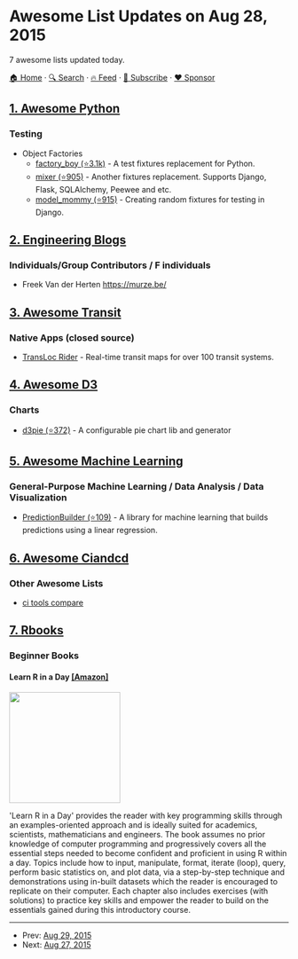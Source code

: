 # Awesome List Updates on Aug 28, 2015

7 awesome lists updated today.

[🏠 Home](/README.md) · [🔍 Search](https://www.trackawesomelist.com/search/) · [🔥 Feed](https://www.trackawesomelist.com/rss.xml) · [📮 Subscribe](https://trackawesomelist.us17.list-manage.com/subscribe?u=d2f0117aa829c83a63ec63c2f&id=36a103854c) · [❤️  Sponsor](https://github.com/sponsors/theowenyoung)



## [1. Awesome Python](/content/vinta/awesome-python/README.md)

### Testing

*   Object Factories
    *   [factory\_boy (⭐3.1k)](https://github.com/FactoryBoy/factory_boy) - A test fixtures replacement for Python.
    *   [mixer (⭐905)](https://github.com/klen/mixer) - Another fixtures replacement. Supports Django, Flask, SQLAlchemy, Peewee and etc.
    *   [model\_mommy (⭐915)](https://github.com/vandersonmota/model_mommy) - Creating random fixtures for testing in Django.

## [2. Engineering Blogs](/content/kilimchoi/engineering-blogs/README.md)

### Individuals/Group Contributors / F individuals

*   Freek Van der Herten <https://murze.be/>

## [3. Awesome Transit](/content/CUTR-at-USF/awesome-transit/README.md)

### Native Apps (closed source)

*   [TransLoc Rider](http://translocrider.com/) - Real-time transit maps for over 100 transit systems.

## [4. Awesome D3](/content/wbkd/awesome-d3/README.md)

### Charts

*   [d3pie (⭐372)](https://github.com/benkeen/d3pie) - A configurable pie chart lib and generator

## [5. Awesome Machine Learning](/content/josephmisiti/awesome-machine-learning/README.md)

### General-Purpose Machine Learning / Data Analysis / Data Visualization

*   [PredictionBuilder (⭐109)](https://github.com/denissimon/prediction-builder) - A library for machine learning that builds predictions using a linear regression.

## [6. Awesome Ciandcd](/content/cicdops/awesome-ciandcd/README.md)

### Other Awesome Lists

*   [ci tools compare](https://en.wikipedia.org/wiki/Comparison_of_continuous_integration_software)

## [7. Rbooks](/content/RomanTsegelskyi/rbooks/README.md)

### Beginner Books

#### Learn R in a Day [\[Amazon\]](http://www.amazon.com/Learn-R-Day-Steven-Murray-ebook/)

<img src="http://ecx.images-amazon.com/images/I/4184UusYfJL._SX345_BO1,204,203,200_.jpg" width="200px"/>

'Learn R in a Day' provides the reader with key programming skills through an examples-oriented approach and is ideally suited for academics, scientists, mathematicians and engineers. The book assumes no prior knowledge of computer programming and progressively covers all the essential steps needed to become confident and proficient in using R within a day. Topics include how to input, manipulate, format, iterate (loop), query, perform basic statistics on, and plot data, via a step-by-step technique and demonstrations using in-built datasets which the reader is encouraged to replicate on their computer. Each chapter also includes exercises (with solutions) to practice key skills and empower the reader to build on the essentials gained during this introductory course.

---

- Prev: [Aug 29, 2015](/content/2015/08/29/README.md)
- Next: [Aug 27, 2015](/content/2015/08/27/README.md)